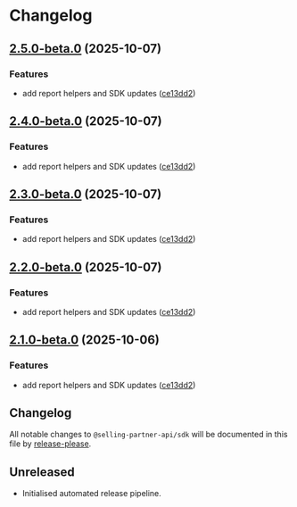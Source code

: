 # Changelog

## [2.5.0-beta.0](https://github.com/selling-partner-api/selling-partner-api/compare/sdk-v2.4.0-beta.0...sdk-v2.5.0-beta.0) (2025-10-07)


### Features

* add report helpers and SDK updates ([ce13dd2](https://github.com/selling-partner-api/selling-partner-api/commit/ce13dd2e2a5bbd5cf1938f7ec4588660b56cd0e4))

## [2.4.0-beta.0](https://github.com/selling-partner-api/selling-partner-api/compare/sdk-v2.3.0-beta.0...sdk-v2.4.0-beta.0) (2025-10-07)


### Features

* add report helpers and SDK updates ([ce13dd2](https://github.com/selling-partner-api/selling-partner-api/commit/ce13dd2e2a5bbd5cf1938f7ec4588660b56cd0e4))

## [2.3.0-beta.0](https://github.com/selling-partner-api/selling-partner-api/compare/v2.2.0-beta.0...v2.3.0-beta.0) (2025-10-07)


### Features

* add report helpers and SDK updates ([ce13dd2](https://github.com/selling-partner-api/selling-partner-api/commit/ce13dd2e2a5bbd5cf1938f7ec4588660b56cd0e4))

## [2.2.0-beta.0](https://github.com/selling-partner-api/selling-partner-api/compare/v2.1.0-beta.0...v2.2.0-beta.0) (2025-10-07)


### Features

* add report helpers and SDK updates ([ce13dd2](https://github.com/selling-partner-api/selling-partner-api/commit/ce13dd2e2a5bbd5cf1938f7ec4588660b56cd0e4))

## [2.1.0-beta.0](https://github.com/selling-partner-api/selling-partner-api/compare/v2.0.0-beta.0...v2.1.0-beta.0) (2025-10-06)


### Features

* add report helpers and SDK updates ([ce13dd2](https://github.com/selling-partner-api/selling-partner-api/commit/ce13dd2e2a5bbd5cf1938f7ec4588660b56cd0e4))

## Changelog

All notable changes to `@selling-partner-api/sdk` will be documented in this file by [release-please](https://github.com/google-github-actions/release-please).

## Unreleased

- Initialised automated release pipeline.
